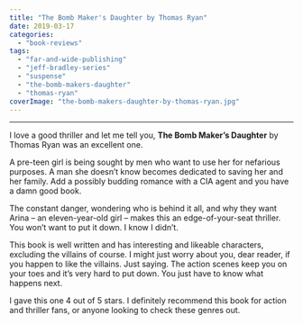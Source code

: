 ```yaml
---
title: "The Bomb Maker's Daughter by Thomas Ryan"
date: 2019-03-17
categories: 
  - "book-reviews"
tags: 
  - "far-and-wide-publishing"
  - "jeff-bradley-series"
  - "suspense"
  - "the-bomb-makers-daughter"
  - "thomas-ryan"
coverImage: "the-bomb-makers-daughter-by-thomas-ryan.jpg"
---
```


* * *

I love a good thriller and let me tell you, **The Bomb Maker’s Daughter** by Thomas Ryan was an excellent one.

A pre-teen girl is being sought by men who want to use her for nefarious purposes. A man she doesn’t know becomes dedicated to saving her and her family. Add a possibly budding romance with a CIA agent and you have a damn good book.

The constant danger, wondering who is behind it all, and why they want Arina – an eleven-year-old girl – makes this an edge-of-your-seat thriller. You won’t want to put it down. I know I didn’t.

This book is well written and has interesting and likeable characters, excluding the villains of course. I might just worry about you, dear reader, if you happen to like the villains. Just saying. The action scenes keep you on your toes and it’s very hard to put down. You just have to know what happens next.

I gave this one 4 out of 5 stars. I definitely recommend this book for action and thriller fans, or anyone looking to check these genres out.
